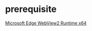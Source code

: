 ﻿# prerequisite

[Microsoft Edge WebView2  Runtime x64](https://developer.microsoft.com/en-us/microsoft-edge/webview2/#download-section)